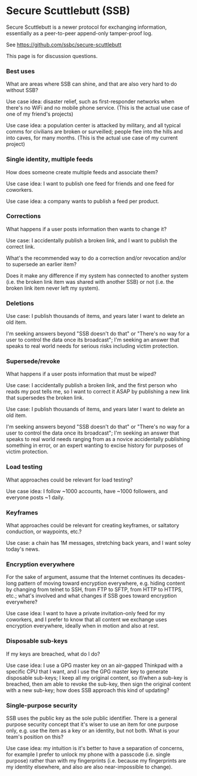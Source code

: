 # Secure Scuttlebutt (SSB)

Secure Scuttlebutt is a newer protocol for exchanging information, essentially as a peer-to-peer append-only tamper-proof log.

See https://github.com/ssbc/secure-scuttlebutt

This page is for discussion questions.


### Best uses

What are areas where SSB can shine, and that are also very hard to do without SSB?

Use case idea: disaster relief, such as first-responder networks when there's no WiFi and no mobile phone service. (This is the actual use case of one of my friend's projects)

Use case idea: a population center is attacked by military, and all typical comms for civilians are broken or surveilled; people flee into the hills and into caves, for many months. (This is the actual use case of my current project)


### Single identity, multiple feeds

How does someone create multiple feeds and associate them?

Use case idea: I want to publish one feed for friends and one feed for coworkers.

Use case idea: a company wants to publish a feed per product.


### Corrections

What happens if a user posts information then wants to change it?

Use case: I accidentally publish a broken link, and I want to publish the correct link.

What's the recommended way to do a correction and/or revocation and/or to supersede an earlier item?

Does it make any difference if my system has connected to another system (i.e. the broken link item was shared with another SSB) or not (i.e. the broken link item never left my system).


### Deletions

Use case: I publish thousands of items, and years later I want to delete an old item.

I'm seeking answers beyond "SSB doesn't do that" or "There's no way for a user to control the data once its broadcast"; I'm seeking an answer that speaks to real world needs for serious risks including victim protection.


### Supersede/revoke

What happens if a user posts information that must be wiped?

Use case: I accidentally publish a broken link, and the first person who reads my post tells me, so I want to correct it ASAP by publishing a new link that supersedes the broken link.

Use case: I publish thousands of items, and years later I want to delete an old item.

I'm seeking answers beyond "SSB doesn't do that" or "There's no way for a user to control the data once its broadcast"; I'm seeking an answer that speaks to real world needs ranging from as a novice accidentally publishing something in error, or an expert wanting to excise history for purposes of victim protection.


### Load testing

What approaches could be relevant for load testing?

Use case idea: I follow ~1000 accounts, have ~1000 followers, and everyone posts ~1 daily.


### Keyframes

What approaches could be relevant for creating keyframes, or saltatory conduction, or waypoints, etc.?

Use case: a chain has 1M messages, stretching back years, and I want soley today's news.


### Encryption everywhere

For the sake of argument, assume that the Internet continues its decades-long pattern of moving toward encryption everywhere, e.g. hiding content by changing from telnet to SSH, from FTP to SFTP, from HTTP to HTTPS, etc.; what's involved and what changes if SSB goes toward encryption everywhere?

Use case idea: I want to have a private invitation-only feed for my coworkers, and I prefer to know that all content we exchange uses encryption everywhere, ideally when in motion and also at rest.


### Disposable sub-keys

If my keys are breached, what do I do?

Use case idea: I use a GPG master key on an air-gapped Thinkpad with a specific CPU that I want, and I use the GPG master key to generate disposable sub-keys; I keep all my original content, so if/when a sub-key is breached, then am able to revoke the sub-key, then sign the original content with a new sub-key; how does SSB approach this kind of updating?


### Single-purpose security

SSB uses the public key as the sole public identifier. There is a general purpose security concept that it's wiser to use an item for one purpose only, e.g. use the item as a key or an identity, but not both. What is your team's position on this?

Use case idea: my intuition is it's better to have a separation of concerns, for example I prefer to unlock my phone with a passcode (i.e. single purpose) rather than with my fingerprints (i.e. because my fingerprints are my identity elsewhere, and also are also near-impossible to change).


